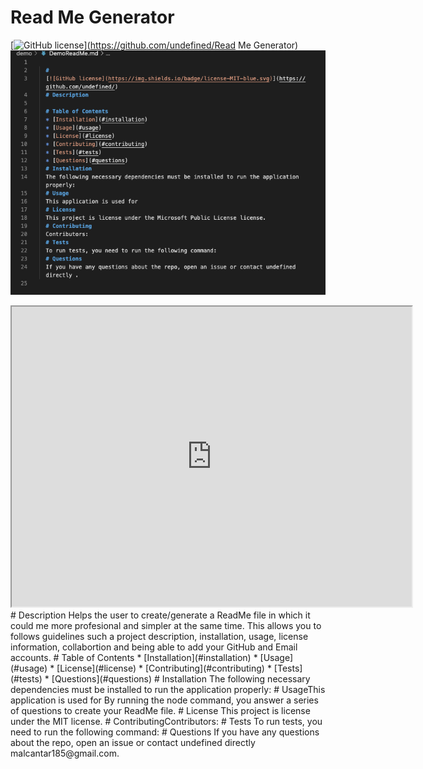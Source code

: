 
  # Read Me Generator
  [![GitHub license](https://img.shields.io/badge/license-MIT-blue.svg)](https://github.com/undefined/Read Me Generator)
  <img src="demo/ReadMeDemo.png" alt="readMe">
  <iframe src="https://drive.google.com/file/d/1IoOYtC_4y4HWezEta8QlGF6k0GWl5oid/preview" width="640" height="480"></iframe>
  # Description
  Helps the user to create/generate a ReadMe file in which it could me more profesional and simpler at the same time. This allows you to follows guidelines such a project description, installation, usage, license information, collabortion and being able to add your GitHub and Email accounts.
  # Table of Contents 
  * [Installation](#installation)
  * [Usage](#usage)
  * [License](#license)
  * [Contributing](#contributing)
  * [Tests](#tests)
  * [Questions](#questions)
  # Installation
  The following necessary dependencies must be installed to run the application properly: 
  # Usage
  ​This application is used for By running the node command, you answer a series of questions to create your ReadMe file.
  # License
  This project is license under the MIT license.
  # Contributing
  ​Contributors: 
  # Tests
  To run tests, you need to run the following command: 
  # Questions
  If you have any questions about the repo, open an issue or contact undefined directly malcantar185@gmail.com.
